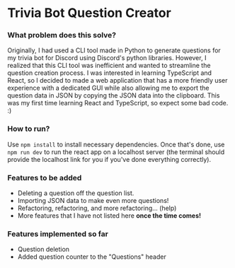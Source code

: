 # Trivia Bot Question Creator

### What problem does this solve?
Originally, I had used a CLI tool made in Python to generate questions for my trivia bot for Discord using Discord's python libraries. However, I realized that this CLI tool was inefficient and wanted to streamline the question creation process. I was interested in learning TypeScript and React, so I decided to made a web application that has a more friendly user experience with a dedicated GUI while also allowing me to export the question data in JSON by copying the JSON data into the clipboard.
This was my first time learning React and TypeScript, so expect some bad code. :)

### How to run?
Use `npm install` to install necessary dependencies. Once that's done, use `npm run dev` to run the react app on a localhost server (the terminal should provide the localhost link for you if you've done everything correctly).

### Features to be added
- Deleting a question off the question list.
- Importing JSON data to make even more questions!
- Refactoring, refactoring, and more refactoring... (help)
- More features that I have not listed here __once the time comes!__

### Features implemented so far
- Question deletion
- Added question counter to the "Questions" header
